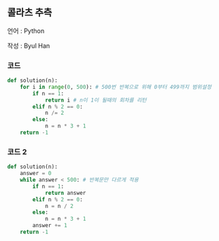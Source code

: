 ## 콜라츠 추측

언어 : Python 

작성 : Byul Han

### 코드

```python
def solution(n):
    for i in range(0, 500): # 500번 반복으로 위해 0부터 499까지 범위설정
        if n == 1:
            return i # n이 1이 될때의 회차를 리턴
        elif n % 2 == 0:
            n /= 2
        else:
            n = n * 3 + 1
    return -1
```

### 코드 2

```python
def solution(n):
    answer = 0
    while answer < 500: # 반복문만 다르게 적용
        if n == 1:
            return answer
        elif n % 2 == 0:
            n = n / 2
        else:
            n = n * 3 + 1
        answer += 1
    return -1
```

